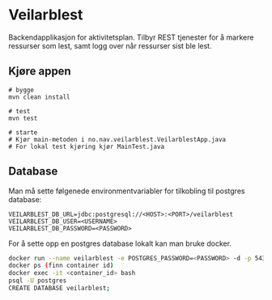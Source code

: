 # Veilarblest
Backendapplikasjon for aktivitetsplan. Tilbyr REST tjenester for å markere ressurser som lest, samt logg over når ressurser sist ble lest. 

## Kjøre appen
```console
# bygge
mvn clean install 

# test
mvn test

# starte
# Kjør main-metoden i no.nav.veilarblest.VeilarblestApp.java
# For lokal test kjøring kjør MainTest.java
```

## Database
Man må sette følgenede environmentvariabler for tilkobling til postgres database:
```
VEILARBLEST_DB_URL=jdbc:postgresql://<HOST>:<PORT>/veilarblest
VEILARBLEST_DB_USER=<USERNAME>
VEILARBLEST_DB_PASSWORD=<PASSWORD>
```
For å sette opp en postgres database lokalt kan man bruke docker.
```sh
docker run --name veilarblest -e POSTGRES_PASSWORD=<PASSWORD> -d -p 5432:5432 postgres
docker ps (finn container id)
docker exec -it <container_id> bash
psql -U postgres
CREATE DATABASE veilarblest;
```

